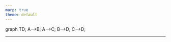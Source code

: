 ```yaml
---
marp: true
theme: default
---
```

<script type="module">
  import mermaid from 'https://cdn.jsdelivr.net/npm/mermaid@10/dist/mermaid.esm.min.mjs';
  mermaid.initialize({ startOnLoad: true });
</script>

<div class="mermaid">
graph TD;
    A-->B;
    A-->C;
    B-->D;
    C-->D;
</div>


---